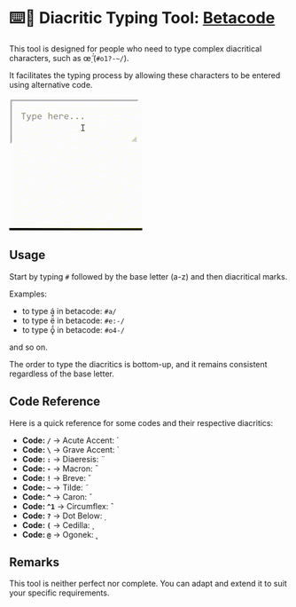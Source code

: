 # ⌨️🔣 Diacritic Typing Tool: [Betacode](https://schefflaa.github.io/betacode/)

This tool is designed for people who need to type complex diacritical characters, such as œ̣̃́ (`#o1?-~/`).

It facilitates the typing process by allowing these characters to be entered using alternative code. 


[![Demo Betacode alpha](https://github.com/schefflaa/betacode/blob/main/demo.gif)](https://schefflaa.github.io/betacode/)


## Usage
Start by typing `#` followed by the base letter (a-z) and then diacritical marks.

Examples:
- to type á in betacode: `#a/`
- to type ë̄́ in betacode: `#e:-/`
- to type ǭ́ in betacode: `#o4-/`

and so on.

The order to type the diacritics is bottom-up, and it remains consistent regardless of the base letter. 

## Code Reference
Here is a quick reference for some codes and their respective diacritics:

- **Code: `/`** → Acute Accent:  ́
- **Code: `\`** → Grave Accent:  ̀
- **Code: `:`** → Diaeresis:  ̈
- **Code: `-`** → Macron:  ̄
- **Code: `!`** → Breve:  ˘
- **Code: `~`** → Tilde:  ̃
- **Code: `^`** → Caron:  ˇ
- **Code: `^1`** → Circumflex:  ̂
- **Code: `?`** → Dot Below:  ̣
- **Code: `(`** → Cedilla:  ̧
- **Code: `@`** → Ogonek:  ̨

## Remarks
This tool is neither perfect nor complete. You can adapt and extend it to suit your specific requirements.
